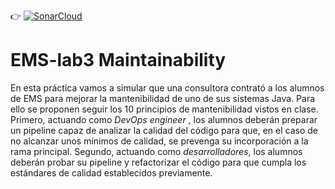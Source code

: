 :point_right: [![SonarCloud](https://github.com/Peibolardo/trabajo3-localizacion-covid/actions/workflows/main.yml/badge.svg)](https://github.com/Peibolardo/trabajo3-localizacion-covid/actions/workflows/main.yml)
# EMS-lab3 Maintainability

En esta práctica vamos a simular que una consultora contrató a los alumnos de EMS para mejorar la mantenibilidad de uno de sus sistemas Java. Para ello se proponen seguir los 10 principios de mantenibilidad vistos en clase. Primero, actuando como *DevOps engineer* , los alumnos deberán preparar un pipeline capaz de analizar la calidad del código para que, en el caso de no alcanzar unos mínimos de calidad, se prevenga su incorporación a la rama principal. Segundo, actuando como *desarrolladores*, los alumnos deberán probar su pipeline y refactorizar el código para que cumpla los estándares de calidad establecidos previamente.

